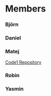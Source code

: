 # Members

### Björn
### Daniel
### Matej

[Code1 Repository](https://github.com/MatBudimir/Code1)

### Robin
### Yasmin
